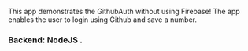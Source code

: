 This app demonstrates the GithubAuth without using Firebase! 
The app enables the user to login using Github and save a number. 
### Backend: NodeJS . 
